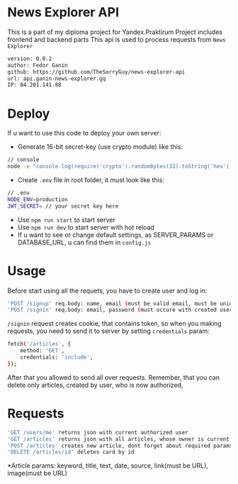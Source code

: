 # News Explorer API

This is a part of my diploma project for Yandex.Praktirum
Project includes frontend and backend parts
This api is used to process requests from ```News Explorer```

```sh
version: 0.0.2
author: Fedor Ganin 
github: https://github.com/TheSorryGuy/news-explorer-api
url: api.ganin-news-explorer.gq
IP: 84.201.141.88
```
# Deploy
If u want to use this code to deploy your own server:
- Generate 16-bit secret-key (use crypto module) like this:
```sh
// console
node -e "console.log(require('crypto').randomBytes(32).toString('hex'));"
```
- Create ```.env``` file in root folder, it must look like this:
```sh
// .env
NODE_ENV=production
JWT_SECRET= // your secret key here
```
- Use ```npm run start``` to start server
- Use ```npm run dev``` to start server with hot reload
- If u want to see or change default settings, as SERVER_PARAMS or DATABASE_URL, u can find them in ```config.js```

# Usage
Before start using all the requets, you have to create user and log in:

```sh
'POST /signup' req.body: name, email (must be valid email, must be unique in current DB), password (8 - 30 symbols)
'POST /signin' req.body: email, password (must occure with created user params)
```
```/signin``` request creates cookie, that contains token, so when you making requests, you need to send it to server by setting ```credentials``` param:
```sh
fetch('/articles', {
    method: 'GET',
    credentials: 'include',
});
```
After that you allowed to send all over requests. Remember, that you can delete only articles, created by user, who is now authorized,
# Requests
```sh
'GET /users/me' returns json with current authorized user
'GET /articles' returns json with all articles, whose owner is current authorized user
'POST /articles' creates new article, dont forget about required params in req.body!*
'DELETE /articles/id' deletes card by id
```
*Article params: keyword, title, text, date, source, link(must be URL), image(must be URL)
